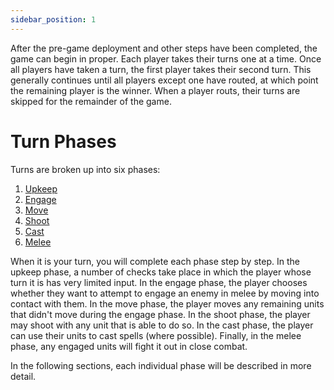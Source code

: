 ```yaml
---
sidebar_position: 1
---
```

After the pre-game deployment and other steps have been completed, the game can begin in proper. Each player takes their turns one at a time. Once all players have taken a turn, the first player takes their second turn. This generally continues until all players except one have routed, at which point the remaining player is the winner. When a player routs, their turns are skipped for the remainder of the game.
# Turn Phases

Turns are broken up into six phases:
1. [Upkeep](docs/2.%20How%20to%20Play/2.%20Game%20Rules/2.%20Upkeep%20Phase.md)
2. [Engage](docs/2.%20How%20to%20Play/2.%20Game%20Rules/3.%20Engage%20Phase.md)
3. [Move](docs/2.%20How%20to%20Play/2.%20Game%20Rules/4.%20Move%20Phase.md)
4. [Shoot](docs/2.%20How%20to%20Play/2.%20Game%20Rules/5.%20Shoot%20Phase.md)
5. [Cast](docs/2.%20How%20to%20Play/2.%20Game%20Rules/6.%20Cast%20Phase.md)
6. [Melee](docs/2.%20How%20to%20Play/2.%20Game%20Rules/7.%20Melee%20Phase.md)

When it is your turn, you will complete each phase step by step. In the upkeep phase, a number of checks take place in which the player whose turn it is has very limited input. In the engage phase, the player chooses whether they want to attempt to engage an enemy in melee by moving into contact with them. In the move phase, the player moves any remaining units that didn't move during the engage phase. In the shoot phase, the player may shoot with any unit that is able to do so. In the cast phase, the player can use their units to cast spells (where possible). Finally, in the melee phase, any engaged units will fight it out in close combat.

In the following sections, each individual phase will be described in more detail.
